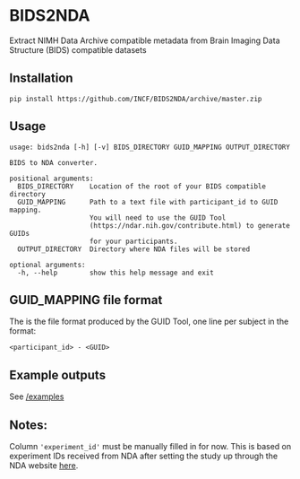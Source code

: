 # BIDS2NDA
Extract NIMH Data Archive compatible metadata from Brain Imaging Data Structure (BIDS) compatible datasets

## Installation


    pip install https://github.com/INCF/BIDS2NDA/archive/master.zip


## Usage

    usage: bids2nda [-h] [-v] BIDS_DIRECTORY GUID_MAPPING OUTPUT_DIRECTORY

    BIDS to NDA converter.

    positional arguments:
      BIDS_DIRECTORY    Location of the root of your BIDS compatible directory
      GUID_MAPPING      Path to a text file with participant_id to GUID mapping.
                        You will need to use the GUID Tool
                        (https://ndar.nih.gov/contribute.html) to generate GUIDs
                        for your participants.
      OUTPUT_DIRECTORY  Directory where NDA files will be stored

    optional arguments:
      -h, --help        show this help message and exit


## GUID_MAPPING file format
The is the file format produced by the GUID Tool, one line per subject in the format:

`<participant_id> - <GUID>`

## Example outputs
See [/examples](/examples)

## Notes:
Column `'experiment_id'` must be manually filled in for now.
This is based on experiment IDs received from NDA after setting the study up through the NDA website [here](https://ndar.nih.gov/user/dashboard/collections.html).
